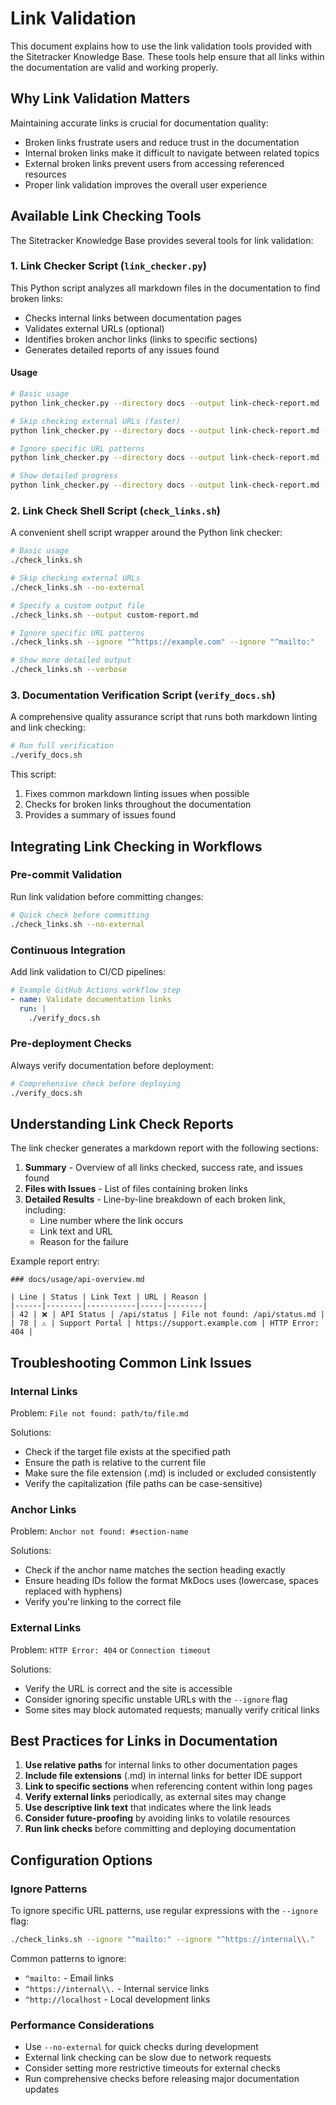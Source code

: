 # Link Validation

This document explains how to use the link validation tools provided with the Sitetracker Knowledge Base. These tools help ensure that all links within the documentation are valid and working properly.

## Why Link Validation Matters

Maintaining accurate links is crucial for documentation quality:

- Broken links frustrate users and reduce trust in the documentation
- Internal broken links make it difficult to navigate between related topics
- External broken links prevent users from accessing referenced resources
- Proper link validation improves the overall user experience

## Available Link Checking Tools

The Sitetracker Knowledge Base provides several tools for link validation:

### 1. Link Checker Script (`link_checker.py`)

This Python script analyzes all markdown files in the documentation to find broken links:

- Checks internal links between documentation pages
- Validates external URLs (optional)
- Identifies broken anchor links (links to specific sections)
- Generates detailed reports of any issues found

#### Usage

```bash
# Basic usage
python link_checker.py --directory docs --output link-check-report.md

# Skip checking external URLs (faster)
python link_checker.py --directory docs --output link-check-report.md --no-external

# Ignore specific URL patterns
python link_checker.py --directory docs --output link-check-report.md --ignore "^https://example.com" --ignore "^mailto:"

# Show detailed progress
python link_checker.py --directory docs --output link-check-report.md --verbose
```

### 2. Link Check Shell Script (`check_links.sh`)

A convenient shell script wrapper around the Python link checker:

```bash
# Basic usage
./check_links.sh

# Skip checking external URLs
./check_links.sh --no-external

# Specify a custom output file
./check_links.sh --output custom-report.md

# Ignore specific URL patterns
./check_links.sh --ignore "^https://example.com" --ignore "^mailto:"

# Show more detailed output
./check_links.sh --verbose
```

### 3. Documentation Verification Script (`verify_docs.sh`)

A comprehensive quality assurance script that runs both markdown linting and link checking:

```bash
# Run full verification
./verify_docs.sh
```

This script:
1. Fixes common markdown linting issues when possible
2. Checks for broken links throughout the documentation
3. Provides a summary of issues found

## Integrating Link Checking in Workflows

### Pre-commit Validation

Run link validation before committing changes:

```bash
# Quick check before committing
./check_links.sh --no-external
```

### Continuous Integration

Add link validation to CI/CD pipelines:

```yaml
# Example GitHub Actions workflow step
- name: Validate documentation links
  run: |
    ./verify_docs.sh
```

### Pre-deployment Checks

Always verify documentation before deployment:

```bash
# Comprehensive check before deploying
./verify_docs.sh
```

## Understanding Link Check Reports

The link checker generates a markdown report with the following sections:

1. **Summary** - Overview of all links checked, success rate, and issues found
2. **Files with Issues** - List of files containing broken links
3. **Detailed Results** - Line-by-line breakdown of each broken link, including:
   - Line number where the link occurs
   - Link text and URL
   - Reason for the failure

Example report entry:

```
### docs/usage/api-overview.md

| Line | Status | Link Text | URL | Reason |
|------|--------|-----------|-----|--------|
| 42 | ❌ | API Status | /api/status | File not found: /api/status.md |
| 78 | ⚠️ | Support Portal | https://support.example.com | HTTP Error: 404 |
```

## Troubleshooting Common Link Issues

### Internal Links

Problem: `File not found: path/to/file.md`

Solutions:
- Check if the target file exists at the specified path
- Ensure the path is relative to the current file
- Make sure the file extension (.md) is included or excluded consistently
- Verify the capitalization (file paths can be case-sensitive)

### Anchor Links

Problem: `Anchor not found: #section-name`

Solutions:
- Check if the anchor name matches the section heading exactly
- Ensure heading IDs follow the format MkDocs uses (lowercase, spaces replaced with hyphens)
- Verify you're linking to the correct file

### External Links

Problem: `HTTP Error: 404` or `Connection timeout`

Solutions:
- Verify the URL is correct and the site is accessible
- Consider ignoring specific unstable URLs with the `--ignore` flag
- Some sites may block automated requests; manually verify critical links

## Best Practices for Links in Documentation

1. **Use relative paths** for internal links to other documentation pages
2. **Include file extensions** (.md) in internal links for better IDE support
3. **Link to specific sections** when referencing content within long pages
4. **Verify external links** periodically, as external sites may change
5. **Use descriptive link text** that indicates where the link leads
6. **Consider future-proofing** by avoiding links to volatile resources
7. **Run link checks** before committing and deploying documentation

## Configuration Options

### Ignore Patterns

To ignore specific URL patterns, use regular expressions with the `--ignore` flag:

```bash
./check_links.sh --ignore "^mailto:" --ignore "^https://internal\\."
```

Common patterns to ignore:
- `^mailto:` - Email links
- `^https://internal\\.` - Internal service links
- `^http://localhost` - Local development links

### Performance Considerations

- Use `--no-external` for quick checks during development
- External link checking can be slow due to network requests
- Consider setting more restrictive timeouts for external checks
- Run comprehensive checks before releasing major documentation updates